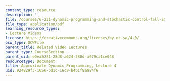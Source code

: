 ```yaml
---
content_type: resource
description: ''
file: /courses/6-231-dynamic-programming-and-stochastic-control-fall-2015/924829f31656bd1c16c9b4b1f8a984f6_MIT6_231F15_lec04_short.pdf
file_type: application/pdf
learning_resource_types:
- Lecture Videos
license: https://creativecommons.org/licenses/by-nc-sa/4.0/
ocw_type: OCWFile
parent_title: Related Video Lectures
parent_type: CourseSection
parent_uid: e0ea5281-28d8-a624-388d-a079ca1ce048
resourcetype: Document
title: Approximate Dynamic Programming, Lecture 4
uid: 924829f3-1656-bd1c-16c9-b4b1f8a984f6
---
```

